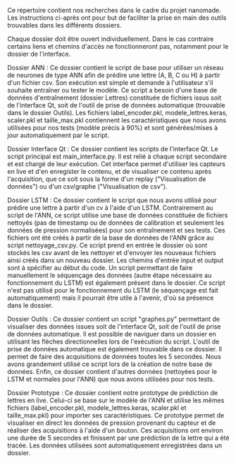 Ce répertoire contient nos recherches dans le cadre du projet nanomade. Les instructions ci-après ont pour but de faciliter la prise en main des outils trouvables dans les différents dossiers. 

Chaque dossier doit être ouvert individuellement. Dans le cas contraire certains liens et chemins d'accès ne fonctionneront pas, notamment pour le dossier de l'interface. 

Dossier ANN : Ce dossier contient le script de base pour utiliser un réseau de neurones de type ANN afin de prédire une lettre (A, B, C ou H) à partir d'un fichier csv. Son exécution est simple et demande à l'utilisateur s'il souhaite entraîner ou tester le modèle. Ce script a besoin d'une base de données d'entraînement (dossier Lettres) constituée de fichiers issus soit de l'interface Qt, soit de l'outil de prise de données automatique (trouvable dans le dossier Outils). Les fichiers label_encoder.pkl, modele_lettres.keras, scaler.pkl et taille_max.pkl contiennent les caractéristiques que nous avons utilisées pour nos tests (modèle précis à 90%) et sont générées/mises à jour automatiquement par le script. 

Dossier Interface Qt : Ce dossier contient les scripts de l'interface Qt. Le script principal est main_interface.py. Il est relié à chaque script secondaire et est chargé de leur exécution. Cet interface permet d'utiliser les capteurs en live et d'en enregister le contenu, et de visualiser ce contenu après l'acquisition, que ce soit sous la forme d'un replay ("Visualisation de données") ou d'un csv/graphe ("Visualisation de csv"). 

Dossier LSTM : Ce dossier contient le script que nous avons utilisé pour prédire une lettre à partir d'un cv à l'aide d'un LSTM. Contrairement au script de l'ANN, ce script utilise une base de données constituée de fichiers nettoyés (pas de timestamp ou de données de calibration et seulement les données de pression normalisées) pour son entraînement et ses tests. Ces fichiers ont été créés à partir de la base de données de l'ANN grâce au script nettoyage_csv.py. Ce script prend en entrée le dossier où sont stockés les csv avant de les nettoyer et d'envoyer les nouveaux fichiers ainsi créés dans un nouveau dossier. Les chemins d'entrée input et output sont à spécifier au début du code. Un script permettant de faire manuellement le séquençage des données (autre étape nécessaire au fonctionnement du LSTM) est également présent dans le dossier. Ce script n'est pas utilisé pour le fonctionnement du LSTM (le séquençage est fait automatiquement) mais il pourrait être utile à l'avenir, d'où sa présence dans le dossier.

Dossier Outils : Ce dossier contient un script "graphes.py" permettant de visualiser des données issues soit de l'interface Qt, soit de l'outil de prise de données automatique. Il est possible de naviguer dans un dossier en utilisant les flèches directionnelles lors de l'exécution du script. L'outil de prise de données automatique est également trouvable dans ce dossier. Il permet de faire des acquisitions de données toutes les 5 secondes. Nous avons grandement utilisé ce script lors de la création de notre base de données. Enfin, ce dossier contient d'autres données (nettoyées pour le LSTM et normales pour l'ANN) que nous avons utilisées pour nos tests.   

Dossier Prototype : Ce dossier contient notre prototype de prédiction de lettres en live. Celui-ci se base sur le modèle de l'ANN et utilise les mêmes fichiers (label_encoder.pkl, modele_lettres.keras, scaler.pkl et taille_max.pkl) pour importer ses caractéristiques. Ce prototype permet de visualiser en direct les données de pression provenant du capteur et de réaliser des acquisitions à l'aide d'un bouton. Ces acquisitions ont environ une durée de 5 secondes et finissent par une prédiction de la lettre qui a été tracée. Les données utilisées sont automatiquement enregistrées dans un dossier. 